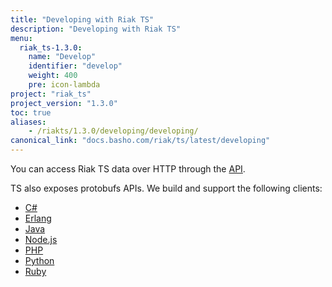 ```yaml
---
title: "Developing with Riak TS"
description: "Developing with Riak TS"
menu:
  riak_ts-1.3.0:
    name: "Develop"
    identifier: "develop"
    weight: 400
    pre: icon-lambda
project: "riak_ts"
project_version: "1.3.0"
toc: true
aliases:
    - /riakts/1.3.0/developing/developing/
canonical_link: "docs.basho.com/riak/ts/latest/developing"
---
```



[erlang]: /riak/ts/1.3.0/developing/erlang
[http]: /riak/ts/1.3.0/developing/http
[java]: /riak/ts/1.3.0/developing/java
[ruby]: /riak/ts/1.3.0/developing/ruby
[python]: /riak/ts/1.3.0/developing/python
[csharp]: /riak/ts/1.3.0/developing/csharp
[nodejs]: /riak/ts/1.3.0/developing/nodejs
[erlang]: /riak/ts/1.3.0/developing/erlang
[php]: /riak/ts/1.3.0/developing/php


You can access Riak TS data over HTTP through the [API][http].

TS also exposes protobufs APIs. We build and support the following clients:

* [C#][csharp]
* [Erlang][erlang]
* [Java][java]
* [Node.js][nodejs]
* [PHP][php]
* [Python][python]
* [Ruby][ruby]